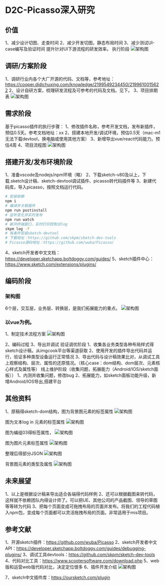 


# D2C-Picasso深入研究

## 价值
1、减少设计切图、走查时间
2、减少开发切图，静态布局时间
3、减少测试UI-case编写及验证时间
提升针对UI下游流程的研发效率。
执行阶段
‌‌![架构图](./imgs/dev25.png)

## 调研/方案阶段
1、调研行业内各个大厂开源的代码、文档等，参考地址：https://cooper.didichuxing.com/knowledge/2199549234450/2199610015622
2、设计自研方案，梳理研发流程及可参考的代码及文档。见下。
3、项目排期表
‌‌![架构图](./imgs/dev26.png)			
## 需求阶段
基于picasso插件的执行步骤：
1、修改插件名称，参考开发文档，发布新插件，预估0.5天。参考文档地址：xx 
2、搭建本地开发/调试环境，预估0.5天（mac-m1无法下载devtool，换电脑或使用其他方案）
3、新增导出vue/react代码能力。预估4周
4、项目流程图
‌‌‌![架构图](./imgs/dev27.png)

## 搭建开发/发布环境阶段
1、准备vscode及nodejs/npm环境（略）
2、下载sketch-v80及以上，下载.sketch设计稿、sketch-devtool调试插件、picasso转代码插件等
3、新建代码库，导入picasso，按照文档运行代码。

```sh
# 安装依赖
npm i
# 编译并关联插件
npm run postinstall
# 监听变化并实时发布
npm run watch
# 新开终端窗口，实时打印控制台log
skpm log -f
# 有条件安装sketch-devtool
# 下载地址：https://github.com/skpm/sketch-dev-tools
# Picasso源码地址：https://github.com/wuba/Picasso/

```


4、sketch开发者中文文档：https://developer.sketchapp.boltdoggy.com/guides/ 
5、sketch插件中心：https://www.sketch.com/extensions/plugins/ 
## 编码阶段
### 架构图
6个层，交互层，业务层、转换层，是我们拓展能力的重点。
‌‌‌![架构图](./imgs/dev28.png)

### 以vue为例。
1、制定技术流程方案
‌‌‌![架构图](./imgs/dev29.png)

2、编码过程
3、导出并调试
验证调优阶段
1、收集各业务类型各种布局样式得sketch设计稿，从imgcook平台等渠道获取
2、使用开发的插件导出代码并运行，验证多种类型设备运行正常情况
3、导出代码与设计稿效果比对，从调试工具上观察结构、层次、属性的还原情况。（核心case：dom结构、dom层次、元素核心样式及属性等）
线上维护阶段（收集问题，拓展能力（Android/IOS/sketch面板））
1、内测并收集问题，修改bug
2、拓展能力，如sketch面板功能升级，新增Android/IOS导出,搭建平台
## 其他资料
1、原稿得sketch-dom结构，图为背景图元素的标签属性
‌‌‌![架构图](./imgs/dev30.png)

图为文本log in 元素的标签属性
‌‌‌![架构图](./imgs/dev31.png)

图为编组03得标签属性，
‌‌‌![架构图](./imgs/dev32.png)

图为图片元素标签属性
‌‌‌![架构图](./imgs/dev33.png)

整理后得部分JSON
‌‌‌![架构图](./imgs/dev34.png)


背景图元素的类型及属性
‌‌‌![架构图](./imgs/dev35.png)

## 未来展望
1、以上是根据设计稿来导出适合各端得代码样例
2、还可以根据截图来转代码，这样就不依赖团队内得设计师了。可以把UE、其他公司的产品截图、领导的草图等等转为代码
3、把每个页面变成可拖拽布局的页面并发布。将我们的工程代码植入npm包，变成每个页面都可以灵活拖拽布局的页面。非常适用于mis项目。
## 参考文献
1、开源sketch插件：https://github.com/wuba/Picasso
2、sketch开发者中文API：https://developer.sketchapp.boltdoggy.com/guides/debugging-plugins/
3、调试工具devtools：https://github.com/skpm/sketch-dev-tools
4、代码对比工具：https://www.scootersoftware.com/download.php
5、web版和运营web版代码对比，决定定位很多
6、插件开发介绍
‌‌‌![架构图](./imgs/dev36.png)

7、sketch中文插件库：https://oursketch.com/plugin





